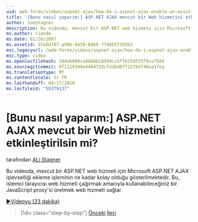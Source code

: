 ```yaml
---
uid: web-forms/videos/aspnet-ajax/how-do-i-aspnet-ajax-enable-an-existing-web-service
title: '[Bunu nasıl yaparım:] ASP.NET AJAX mevcut bir Web hizmetini etkinleştirilsin mi? | Microsoft Docs'
author: JoeStagner
description: Bu videoda, mevcut bir ASP.NET web hizmeti için Microsoft ASP.NET AJAX işlevselliği ekleme işleminin ne kadar kolay olduğu gösterilmektedir. Bu, web hizmetine gene sağlar...
ms.author: riande
ms.date: 01/26/2007
ms.assetid: 15a8d767-a99e-4459-8466-7746b5f29362
msc.legacyurl: /web-forms/videos/aspnet-ajax/how-do-i-aspnet-ajax-enable-an-existing-web-service
msc.type: video
ms.openlocfilehash: 3d4a6008ca8668b18599ccbff625df33f9ce7504
ms.sourcegitcommit: 0f1119340e4464720cfd16d0ff15764746ea1fea
ms.translationtype: MT
ms.contentlocale: tr-TR
ms.lasthandoff: 04/17/2019
ms.locfileid: "59379137"
---
```

# <a name="how-do-i-aspnet-ajax-enable-an-existing-web-service"></a>[Bunu nasıl yaparım:] ASP.NET AJAX mevcut bir Web hizmetini etkinleştirilsin mi?

tarafından [ALi Stagner](https://github.com/JoeStagner)

Bu videoda, mevcut bir ASP.NET web hizmeti için Microsoft ASP.NET AJAX işlevselliği ekleme işleminin ne kadar kolay olduğu gösterilmektedir. Bu, istemci tarayıcısı web hizmeti çağırmak amacıyla kullanabileceğiniz bir JavaScript proxy'si üretmek web hizmeti sağlar.

[&#9654;Videoyu (23 dakika)](https://channel9.msdn.com/Blogs/ASP-NET-Site-Videos/how-do-i-aspnet-ajax-enable-an-existing-web-service)

> [!div class="step-by-step"]
> [Önceki](how-do-i-add-aspnet-ajax-features-to-an-existing-web-application.md)
> [İleri](how-do-i-use-the-aspnet-ajax-client-library-controls.md)
